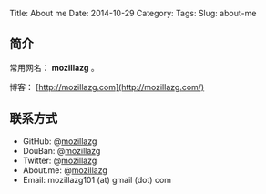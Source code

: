 Title: About me
Date: 2014-10-29
Category:
Tags:
Slug: about-me

## 简介

常用网名： **mozillazg** 。

博客： [http://mozillazg.com](http://mozillazg.com/)

## 联系方式

* GitHub: @[mozillazg](https://github.com/mozillazg)
* DouBan: @[mozillazg](http://www.douban.com/people/mozillazg/)
* Twitter: @[mozillazg](http://twitter.com/mozillazg)
* About.me: @[mozillazg](http://about.me/mozillazg)
* Email: mozillazg101 (at) gmail (dot) com

<!-- 微信：![wechat](/static/wechat.png) -->